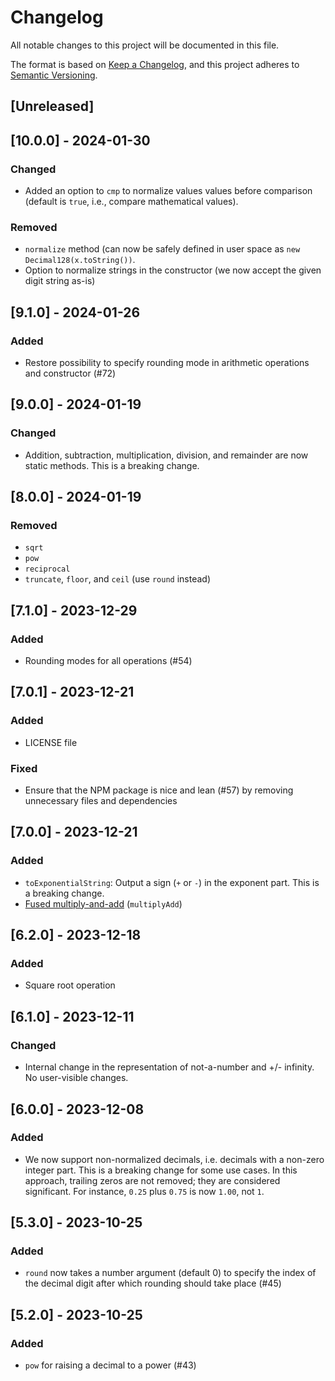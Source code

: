 # Changelog

All notable changes to this project will be documented in this file.

The format is based on [Keep a Changelog](https://keepachangelog.com/en/1.1.0/),
and this project adheres to [Semantic Versioning](https://semver.org/spec/v2.0.0.html).

## [Unreleased]

## [10.0.0] - 2024-01-30

### Changed

-   Added an option to `cmp` to normalize values values before comparison (default is `true`, i.e., compare mathematical values).

### Removed

-   `normalize` method (can now be safely defined in user space as `new Decimal128(x.toString())`.
-   Option to normalize strings in the constructor (we now accept the given digit string as-is)

## [9.1.0] - 2024-01-26

### Added

-   Restore possibility to specify rounding mode in arithmetic operations and constructor (#72)

## [9.0.0] - 2024-01-19

### Changed

-   Addition, subtraction, multiplication, division, and remainder are now static methods. This is a breaking change.

## [8.0.0] - 2024-01-19

### Removed

-   `sqrt`
-   `pow`
-   `reciprocal`
-   `truncate`, `floor`, and `ceil` (use `round` instead)

## [7.1.0] - 2023-12-29

### Added

-   Rounding modes for all operations (#54)

## [7.0.1] - 2023-12-21

### Added

-   LICENSE file

### Fixed

-   Ensure that the NPM package is nice and lean (#57) by removing unnecessary files and dependencies

## [7.0.0] - 2023-12-21

### Added

-   `toExponentialString`: Output a sign (`+` or `-`) in the exponent part. This is a breaking change.
-   [Fused multiply-and-add](https://en.wikipedia.org/wiki/Multiply–accumulate_operation#Fused_multiply–add) (`multiplyAdd`)

## [6.2.0] - 2023-12-18

### Added

-   Square root operation

## [6.1.0] - 2023-12-11

### Changed

-   Internal change in the representation of not-a-number and +/- infinity. No user-visible changes.

## [6.0.0] - 2023-12-08

### Added

-   We now support non-normalized decimals, i.e. decimals with a non-zero integer part. This is a breaking change for some use cases. In this approach, trailing zeros are not removed; they are considered significant. For instance, `0.25` plus `0.75` is now `1.00`, not `1`.

## [5.3.0] - 2023-10-25

### Added

-   `round` now takes a number argument (default 0) to
    specify the index of the decimal digit after which
    rounding should take place (#45)

## [5.2.0] - 2023-10-25

### Added

-   `pow` for raising a decimal to a power (#43)
